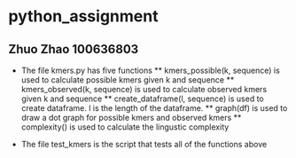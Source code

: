 # python_assignment
## Zhuo Zhao 100636803
* The file kmers.py has five functions
** kmers_possible(k, sequence) is used to calculate possible kmers given k and sequence
** kmers_observed(k, sequence) is used to calculate observed kmers given k and sequence
** create_dataframe(l, sequence) is used to create dataframe. l is the length of the dataframe. 
** graph(df) is used to draw a dot graph for possible kmers and observed kmers
** complexity() is used to calculate the lingustic complexity

* The file test_kmers is the script that tests all of the functions above